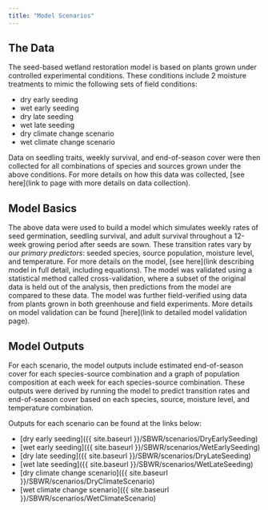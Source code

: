 ```yaml
---
title: "Model Scenarios"
---
```


## The Data

The seed-based wetland restoration model is based on plants grown under controlled experimental conditions. These conditions include 2 moisture treatments to mimic the following sets of field conditions:

- dry early seeding
- wet early seeding
- dry late seeding
- wet late seeding
- dry climate change scenario
- wet climate change scenario

Data on seedling traits, weekly survival, and end-of-season cover were then collected for all combinations of species and sources grown under the above conditions. For more details on how this data was collected, [see here](link to page with more details on data collection).

## Model Basics

The above data were used to build a model which simulates weekly rates of seed germination, seedling survival, and adult survival throughout a 12-week growing period after seeds are sown. These transition rates vary by our *primary predictors*: seeded species, source population, moisture level, and temperature. For more details on the model, [see here](link describing model in full detail, including equations). The model was validated using a statistical method called cross-validation, where a subset of the original data is held out of the analysis, then predictions from the model are compared to these data. The model was further field-verified using data from plants grown in both greenhouse and field experiments. More details on model validation can be found [here](link to detailed model validation page).

## Model Outputs

For each scenario, the model outputs include estimated end-of-season cover for each species-source combination and a graph of population composition at each week for each species-source combination. These outputs were derived by running the model to predict transition rates and end-of-season cover based on each species, source, moisture level, and temperature combination.

Outputs for each scenario can be found at the links below:

- [dry early seeding]({{ site.baseurl }}/SBWR/scenarios/DryEarlySeeding)
- [wet early seeding]({{ site.baseurl }}/SBWR/scenarios/WetEarlySeeding)
- [dry late seeding]({{ site.baseurl }}/SBWR/scenarios/DryLateSeeding)
- [wet late seeding]({{ site.baseurl }}/SBWR/scenarios/WetLateSeeding)
- [dry climate change scenario]({{ site.baseurl }}/SBWR/scenarios/DryClimateScenario)
- [wet climate change scenario]({{ site.baseurl }}/SBWR/scenarios/WetClimateScenario)
